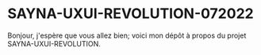 # SAYNA-UXUI-REVOLUTION-072022
Bonjour, j'espère que vous allez bien; voici mon dépôt à propos du projet SAYNA-UXUI-REVOLUTION.   
